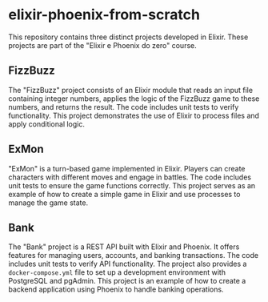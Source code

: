 # elixir-phoenix-from-scratch

This repository contains three distinct projects developed in Elixir. These projects are part of the "Elixir e Phoenix do zero" course.

## FizzBuzz

The "FizzBuzz" project consists of an Elixir module that reads an input file containing integer numbers, applies the logic of the FizzBuzz game to these numbers, and returns the result. The code includes unit tests to verify functionality. This project demonstrates the use of Elixir to process files and apply conditional logic.

## ExMon

"ExMon" is a turn-based game implemented in Elixir. Players can create characters with different moves and engage in battles. The code includes unit tests to ensure the game functions correctly. This project serves as an example of how to create a simple game in Elixir and use processes to manage the game state.

## Bank

The "Bank" project is a REST API built with Elixir and Phoenix. It offers features for managing users, accounts, and banking transactions. The code includes unit tests to verify API functionality. The project also provides a `docker-compose.yml` file to set up a development environment with PostgreSQL and pgAdmin. This project is an example of how to create a backend application using Phoenix to handle banking operations.

